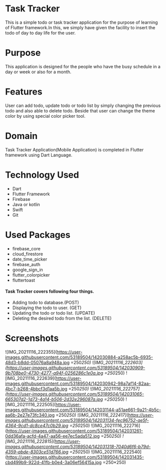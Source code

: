 # Task Tracker

This is a simple todo or task tracker application for the purpose of learning of Flutter framework.In this, we simply have given the facility to insert the todo of day to day life for the user.

# Purpose 

This application is designed for the people who have the busy schedule in a day or week or also for a month.

# Features

User can add todo, update todo or todo list by simply changing the previous todo and also able to delete todo. Beside that user can change the theme color by using special color picker tool.

# Domain
Task Tracker Application(Mobile Application) is completed in Flutter framework using Dart Language.


# Technology Used

* Dart
* Flutter Framework
* Firebase
* Java or kotlin
* Swift 
* Git

# Used Packages

* firebase_core
* cloud_firestore
* date_time_picker
* firebase_auth
* google_sign_in
* flutter_colorpicker
* fluttertoast


#### Task Tracker covers following four things.

  * Adding todo to database.(POST)
  * Displaying the todo to user. (GET)
  * Updating the todo or todo list. (UPDATE)
  * Deleting the desired todo from the list. (DELETE)


# Screenshots

![IMG_20211116_222355](https://user-images.githubusercontent.com/53189504/142030884-a258ac5b-6935-48d3-b8dd-05076a8a948a.jpg =250*250)
![IMG_20211116_222603](https://user-images.githubusercontent.com/53189504/142030909-9b708be0-4730-4277-a94f-0256286c1e0a.jpg =250*250)
![IMG_20211116_222639](https://user-images.githubusercontent.com/53189504/142030942-98a7af14-82aa-4bc7-b268-4bbcf3d1aa5b.jpg =250*250)
![IMG_20211116_222757](https://user-images.githubusercontent.com/53189504/142031065-665307d2-1d73-4a14-b506-2d32e296087a.jpg =250*250)
![IMG_20211116_222505](https://user-images.githubusercontent.com/53189504/142031144-a51ae661-9a21-4b5c-aa6b-2e27e73fc340.jpg =250*250) 
![IMG_20211116_222417](https://user-images.githubusercontent.com/53189504/142031134-fec96752-ae5f-4364-9cd1-dc8ce47c0b29.jpg =250*250)
![IMG_20211116_222716](https://user-images.githubusercontent.com/53189504/142031261-0dd36afa-acfd-4a47-aa56-ee7ec5ada512.jpg =250*250)
![IMG_20211116_222815](https://user-images.githubusercontent.com/53189504/142031318-7040d6f6-b79d-4359-abde-8303ce51d766.jpg =250*250)
![IMG_20211116_222540](https://user-images.githubusercontent.com/53189504/142031435-cbd499b9-922d-41fb-b0e4-3a06ef56415a.jpg =250*250)





